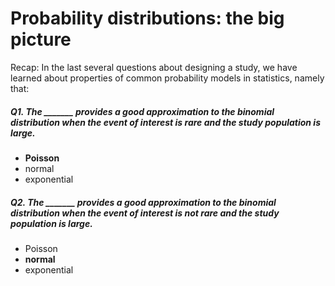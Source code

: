 # Probability distributions: the big picture
Recap: In the last several questions about designing a study, we have learned about properties of common probability models in statistics, namely that:

##### Q1. The _______ provides a good approximation to the binomial distribution when the event of interest is rare and the study population is large. #####

 * **Poisson**
 * normal 
 * exponential

##### Q2. The _______ provides a good approximation to the binomial distribution when the event of interest is not rare and the study population is large. #####

 * Poisson
 * **normal**
 * exponential 
